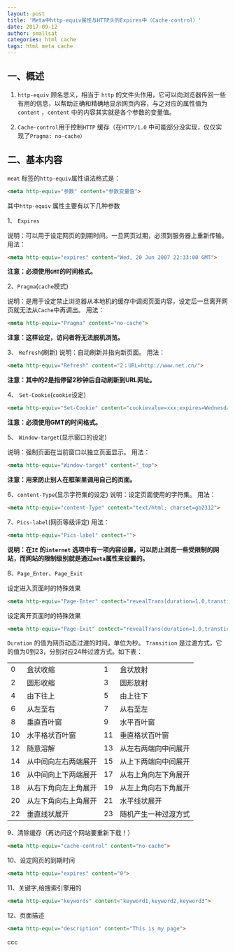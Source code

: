 ```yaml
---
layout: post
title: 'Meta中http-equiv属性与HTTP头的Expires中（Cache-control）'
date: 2017-09-12
author: smallsat
categories: html cache
tags: html meta cache
---
```




## 一、概述

1. `http-equiv` 顾名思义，相当于 `http` 的文件头作用，它可以向浏览器传回一些有用的信息，以帮助正确和精确地显示网页内容，与之对应的属性值为`content` ，`content` 中的内容其实就是各个参数的变量值。

2. `Cache-control`用于控制`HTTP` 缓存（在`HTTP/1.0` 中可能部分没实现，仅仅实现了`Pragma: no-cache）`

## 二、基本内容

`meat` 标签的`http-equiv`属性语法格式是：
```html
<meta http-equiv="参数" content="参数变量值">
```
其中`http-equiv` 属性主要有以下几种参数

1、 `Expires`

说明：可以用于设定网页的到期时间。一旦网页过期，必须到服务器上重新传输。 
用法：

```html
<meta http-equiv="expires" content="Wed, 20 Jun 2007 22:33:00 GMT">
```
**注意：必须使用`GMT`的时间格式。**

2、`Pragma`(`cache`模式)

说明：是用于设定禁止浏览器从本地机的缓存中调阅页面内容，设定后一旦离开网页就无法从`Cache`中再调出。
用法：

```html 
<meta http-equiv="Pragma" content="no-cache">
```
**注意：这样设定，访问者将无法脱机浏览。**

3、 `Refresh`(刷新)
说明：自动刷新并指向新页面。
用法：

```html 
<meta http-equiv="Refresh" content="2；URL=http://www.net.cn/">
```
**注意：其中的2是指停留2秒钟后自动刷新到URL网址。**

4、 `Set-Cookie`(`cookie`设定)

```html 
<meta http-equiv="Set-Cookie" content="cookievalue=xxx;expires=Wednesday, 20-Jun-2007 22:33:00 GMT； path=/">
```
**注意：必须使用GMT的时间格式。**

5、 `Window-target`(显示窗口的设定)

说明：强制页面在当前窗口以独立页面显示。
用法：

```html 
<meta http-equiv="Window-target" content="_top">
```
**注意：用来防止别人在框架里调用自己的页面。**

6、`content-Type`(显示字符集的设定)
说明：设定页面使用的字符集。
用法：

```html 
<meta http-equiv="content-Type" content="text/html; charset=gb2312">
```
7、`Pics-label`(网页等级评定)
用法：

```html 
<meta http-equiv="Pics-label" contect="">
```
**说明：在`IE` 的`internet` 选项中有一项内容设置，可以防止浏览一些受限制的网站，而网站的限制级别就是通过`meta`属性来设置的。**

8、`Page_Enter`、`Page_Exit` 

设定进入页面时的特殊效果

```html 
<meta http-equiv="Page-Enter" contect="revealTrans(duration=1.0,transtion=12)">
```
设定离开页面时的特殊效果

```html
<meta http-equiv="Page-Exit" contect="revealTrans(duration=1.0,transtion=    12)">  
```
`Duration` 的值为网页动态过渡的时间，单位为秒。
`Transition` 是过渡方式，它的值为0到23，分别对应24种过渡方式。如下表：

|   |   |   |   |
| ------------ | ------------ | ------------ | ------------ |
|0  |  盒状收缩  |  1 |   盒状放射  |
 |2   |  圆形收缩  |   3   |  圆形放射  |
 |4   |  由下往上   |  5   |  由上往下   |
 |6    | 从左至右   |  7    | 从右至左   |
 |8    | 垂直百叶窗   |  9   |  水平百叶窗   |
 |10   |  水平格状百叶窗   |  11  |  垂直格状百叶窗   |
 |12   |  随意溶解    | 13  |  从左右两端向中间展开   |
 |14 |从中间向左右两端展开   |  15  |  从上下两端向中间展开   |
 |16 |从中间向上下两端展开   |  17   |  从右上角向左下角展开   |
 |18   |  从右下角向左上角展开   |  19   |  从左上角向右下角展开   |
 |20   |  从左下角向右上角展开   |  21   |  水平线状展开   |
 |22   |  垂直线状展开    | 23   |  随机产生一种过渡方式   |
 
9、清除缓存（再访问这个网站要重新下载！）

```html 
<meta http-equiv="cache-control" content="no-cache">
```

10、设定网页的到期时间

```html 
<meta http-equiv="expires" content="0">
```

11、关键字,给搜索引擎用的

```html 
<meta http-equiv="keywords" content="keyword1,keyword2,keyword3">
```

12、页面描述

```html 
<meta http-equiv="description" content="This is my page">
```

ccc